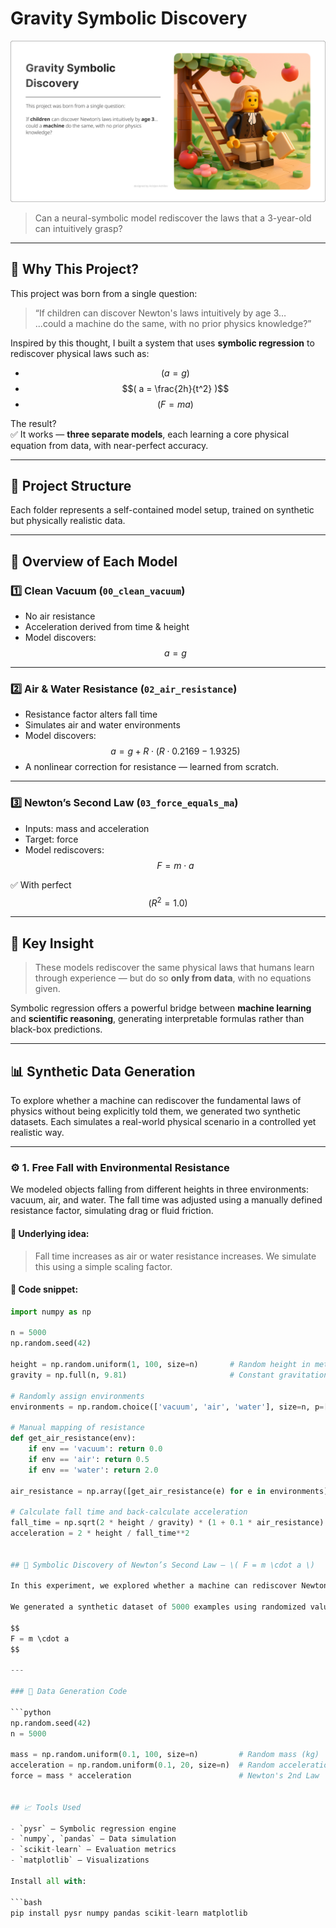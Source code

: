 # Gravity Symbolic Discovery
![](images/Main.png)

> Can a neural-symbolic model rediscover the laws that a 3-year-old can intuitively grasp?

---

## 🧠 Why This Project?

This project was born from a single question:

> “If children can discover Newton's laws intuitively by age 3…  
> ...could a machine do the same, with no prior physics knowledge?”

Inspired by this thought, I built a system that uses **symbolic regression** to rediscover physical laws such as:

- $$( a = g )$$
- $$( a = \frac{2h}{t^2} )$$
- $$( F = ma )$$

The result?  
✅ It works — **three separate models**, each learning a core physical equation from data, with near-perfect accuracy.

---

## 📁 Project Structure


Each folder represents a self-contained model setup, trained on synthetic but physically realistic data.

---

## 🔬 Overview of Each Model

### 1️⃣ Clean Vacuum (`00_clean_vacuum`)

- No air resistance  
- Acceleration derived from time & height  
- Model discovers:
  $$a = g$$

---

### 2️⃣ Air & Water Resistance (`02_air_resistance`)

- Resistance factor alters fall time  
- Simulates air and water environments  
- Model discovers:
  $$a = g + R \cdot (R \cdot 0.2169 - 1.9325)$$
- A nonlinear correction for resistance — learned from scratch.

---

### 3️⃣ Newton’s Second Law (`03_force_equals_ma`)

- Inputs: mass and acceleration  
- Target: force  
- Model rediscovers:
  $$F = m \cdot a$$

✅ With perfect $$( R^2 = 1.0 )$$

---

## 🧠 Key Insight

> These models rediscover the same physical laws that humans learn through experience — but do so **only from data**, with no equations given.

Symbolic regression offers a powerful bridge between **machine learning** and **scientific reasoning**, generating interpretable formulas rather than black-box predictions.

---

## 📊 Synthetic Data Generation

To explore whether a machine can rediscover the fundamental laws of physics without being explicitly told them, we generated two synthetic datasets. Each simulates a real-world physical scenario in a controlled yet realistic way.

---

### ⚙️ 1. Free Fall with Environmental Resistance

We modeled objects falling from different heights in three environments: vacuum, air, and water. The fall time was adjusted using a manually defined resistance factor, simulating drag or fluid friction.

#### 🧮 Underlying idea:

> Fall time increases as air or water resistance increases. We simulate this using a simple scaling factor.

#### 🧾 Code snippet:

```python
import numpy as np

n = 5000
np.random.seed(42)

height = np.random.uniform(1, 100, size=n)       # Random height in meters
gravity = np.full(n, 9.81)                       # Constant gravitational acceleration

# Randomly assign environments
environments = np.random.choice(['vacuum', 'air', 'water'], size=n, p=[0.2, 0.6, 0.2])

# Manual mapping of resistance
def get_air_resistance(env):
    if env == 'vacuum': return 0.0
    if env == 'air': return 0.5
    if env == 'water': return 2.0

air_resistance = np.array([get_air_resistance(e) for e in environments])

# Calculate fall time and back-calculate acceleration
fall_time = np.sqrt(2 * height / gravity) * (1 + 0.1 * air_resistance)
acceleration = 2 * height / fall_time**2


## 🧪 Symbolic Discovery of Newton’s Second Law — \( F = m \cdot a \)

In this experiment, we explored whether a machine can rediscover Newton’s second law of motion from pure numeric data.

We generated a synthetic dataset of 5000 examples using randomized values for mass and acceleration. The force was computed directly using the classical physics formula:

$$
F = m \cdot a
$$

---

### 🧰 Data Generation Code

```python
np.random.seed(42)
n = 5000

mass = np.random.uniform(0.1, 100, size=n)         # Random mass (kg)
acceleration = np.random.uniform(0.1, 20, size=n)  # Random acceleration (m/s²)
force = mass * acceleration                        # Newton's 2nd Law


## 📈 Tools Used

- `pysr` — Symbolic regression engine  
- `numpy`, `pandas` — Data simulation  
- `scikit-learn` — Evaluation metrics  
- `matplotlib` — Visualizations

Install all with:

```bash
pip install pysr numpy pandas scikit-learn matplotlib
